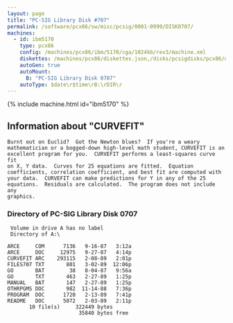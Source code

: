 ```yaml
---
layout: page
title: "PC-SIG Library Disk #707"
permalink: /software/pcx86/sw/misc/pcsig/0001-0999/DISK0707/
machines:
  - id: ibm5170
    type: pcx86
    config: /machines/pcx86/ibm/5170/cga/1024kb/rev3/machine.xml
    diskettes: /machines/pcx86/diskettes.json,/disks/pcsigdisks/pcx86/diskettes.json
    autoGen: true
    autoMount:
      B: "PC-SIG Library Disk 0707"
    autoType: $date\r$time\rB:\rDIR\r
---
```


{% include machine.html id="ibm5170" %}

## Information about "CURVEFIT"

    Burnt out on Euclid?  Got the Newton blues?  If you're a weary
    mathematician or a bogged-down high-level math student, CURVEFIT is an
    excellent program for you.  CURVEFIT performs a least-squares curve fit
    on X, Y data.  Curves for 25 equations are fitted.  Equation
    coefficients, correlation coefficient, and best fit are computed with
    your data.  CURVEFIT can make predictions for Y in any of the 25
    equations.  Residuals are calculated.  The program does not include any
    graphics.

### Directory of PC-SIG Library Disk 0707

     Volume in drive A has no label
     Directory of A:\

    ARCE     COM      7136   9-16-87   3:12a
    ARCE     DOC     12975   9-27-87   4:14p
    CURVEFIT ARC    293115   2-08-89   2:01p
    FILES707 TXT       801   3-02-89  12:06p
    GO       BAT        38   8-04-87   9:56a
    GO       TXT       463   2-27-89   1:25p
    MANUAL   BAT       147   2-27-89   1:25p
    OTHRPGMS DOC       982  11-14-88   7:36p
    PROGRAM  DOC      1720   2-13-89   7:41p
    README   DOC      5072   2-03-89   2:11p
           10 file(s)     322449 bytes
                           35840 bytes free
